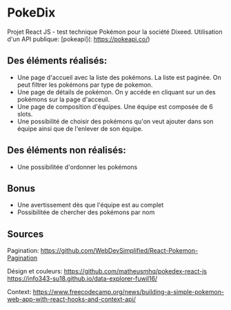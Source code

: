 # PokeDix

Projet React JS - test technique Pokémon pour la société Dixeed. Utilisation d'un API publique: [pokeapi](: https://pokeapi.co/)

## Des éléments réalisés:

- Une page d'accueil avec la liste des pokémons. La liste est paginée. On peut filtrer les pokémons par type de pokemon.
- Une page de détails de pokémon. On y accéde en cliquant sur un des pokémons sur la page d'acceuil.
- Une page de composition d'équipes. Une équipe est composée de 6 slots.
- Une possibilité de choisir des pokémons qu'on veut ajouter
  dans son équipe ainsi que de l'enlever de son équipe.

## Des éléments non réalisés:

- Une possibilitée d'ordonner les pokémons

## Bonus

- Une avertissement dès que l'équipe est au complet
- Possibilitée de chercher des pokémons par nom

## Sources

Pagination:
https://github.com/WebDevSimplified/React-Pokemon-Pagination

Désign et couleurs:
https://github.com/matheusmhq/pokedex-react-js
https://info343-su18.github.io/data-explorer-fuwil16/

Context:
https://www.freecodecamp.org/news/building-a-simple-pokemon-web-app-with-react-hooks-and-context-api/
